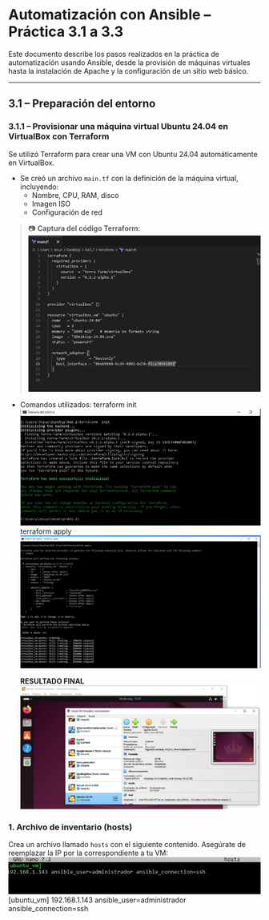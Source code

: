 # Automatización con Ansible – Práctica 3.1 a 3.3

Este documento describe los pasos realizados en la práctica de automatización usando Ansible, desde la provisión de máquinas virtuales hasta la instalación de Apache y la configuración de un sitio web básico.

---

## 3.1 – Preparación del entorno

### 3.1.1 – Provisionar una máquina virtual Ubuntu 24.04 en VirtualBox con Terraform

Se utilizó Terraform para crear una VM con Ubuntu 24.04 automáticamente en VirtualBox.

- Se creó un archivo `main.tf` con la definición de la máquina virtual, incluyendo:
  - Nombre, CPU, RAM, disco
  - Imagen ISO
  - Configuración de red

> 📷 **Captura del código Terraform:**
> ![](/img/maintf.JPG)
- Comandos utilizados:
  terraform init
  ![](/img/terraform_init.JPG)
  terraform apply
  ![](/img/terraformapply.JPG)

  **RESULTADO FINAL**
  ![](/img/terrafuncionando.JPG)

### 1. Archivo de inventario (hosts)
Crea un archivo llamado `hosts` con el siguiente contenido. Asegúrate de reemplazar la IP por la correspondiente a tu VM:
![](/img/CreacionHosts.JPG)
[ubuntu_vm]
192.168.1.143 ansible_user=administrador ansible_connection=ssh

